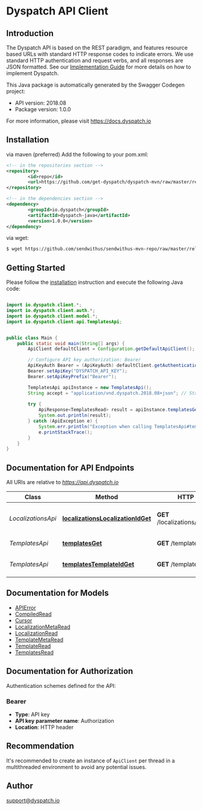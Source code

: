 # Dyspatch API Client

## Introduction


The Dyspatch API is based on the REST paradigm, and features resource based URLs with standard HTTP response codes to indicate errors. We use standard HTTP authentication and request verbs, and all responses are JSON formatted. See our [Implementation Guide](https://docs.dyspatch.io/development/implementing_dyspatch/) for more details on how to implement Dyspatch.

This Java package is automatically generated by the Swagger Codegen project:

- API version: 2018.08
- Package version: 1.0.0

For more information, please visit https://docs.dyspatch.io

## Installation

via maven (preferred)
Add the following to your pom.xml:
```xml
<!-- in the repositories section -->
<repository>
        <id>repo</id>
        <url>https://github.com/get-dyspatch/dyspatch-mvn/raw/master/releases</url>
</repository>

<!-- in the dependencies section -->
<dependency>
        <groupId>io.dyspatch</groupId>
        <artifactId>dyspatch-java</artifactId>
        <version>1.0.0</version>
</dependency>
```

via wget:


```sh
$ wget https://github.com/sendwithus/sendwithus-mvn-repo/raw/master/releases/com/sendwithus/java-client/2.1.1/java-client-2.1.1.jar
```

## Getting Started

Please follow the [installation](#installation) instruction and execute the following Java code:

```java

import io.dyspatch.client.*;
import io.dyspatch.client.auth.*;
import io.dyspatch.client.model.*;
import io.dyspatch.client.api.TemplatesApi;


public class Main {
    public static void main(String[] args) {
        ApiClient defaultClient = Configuration.getDefaultApiClient();

        // Configure API key authorization: Bearer
        ApiKeyAuth Bearer = (ApiKeyAuth) defaultClient.getAuthentication("Bearer");
        Bearer.setApiKey("DYSPATCH_API_KEY");
        Bearer.setApiKeyPrefix("Bearer");

        TemplatesApi apiInstance = new TemplatesApi();
        String accept = "application/vnd.dyspatch.2018.08+json"; // String | A version of the API that should be used for the request. For example, to use version \"2018.08\", set the value to \"application/vnd.dyspatch.2018.08+json\"
        
        try {
            ApiResponse<TemplatesRead> result = apiInstance.templatesGetWithHttpInfo(accept, "");
            System.out.println(result);
        } catch (ApiException e) {
            System.err.println("Exception when calling TemplatesApi#templatesGet");
            e.printStackTrace();
        }
    }
}

```

## Documentation for API Endpoints

All URIs are relative to *https://api.dyspatch.io*

Class | Method | HTTP request | Description
------------ | ------------- | ------------- | -------------
*LocalizationsApi* | [**localizationsLocalizationIdGet**](docs/LocalizationsApi.md#localizationsLocalizationIdGet) | **GET** /localizations/{localizationId} | Get Localization Object by ID
*TemplatesApi* | [**templatesGet**](docs/TemplatesApi.md#templatesGet) | **GET** /templates | List Templates
*TemplatesApi* | [**templatesTemplateIdGet**](docs/TemplatesApi.md#templatesTemplateIdGet) | **GET** /templates/{templateId} | Get Template by ID


## Documentation for Models

 - [APIError](docs/APIError.md)
 - [CompiledRead](docs/CompiledRead.md)
 - [Cursor](docs/Cursor.md)
 - [LocalizationMetaRead](docs/LocalizationMetaRead.md)
 - [LocalizationRead](docs/LocalizationRead.md)
 - [TemplateMetaRead](docs/TemplateMetaRead.md)
 - [TemplateRead](docs/TemplateRead.md)
 - [TemplatesRead](docs/TemplatesRead.md)


## Documentation for Authorization

Authentication schemes defined for the API:
### Bearer

- **Type**: API key
- **API key parameter name**: Authorization
- **Location**: HTTP header


## Recommendation

It's recommended to create an instance of `ApiClient` per thread in a multithreaded environment to avoid any potential issues.

## Author

support@dyspatch.io

